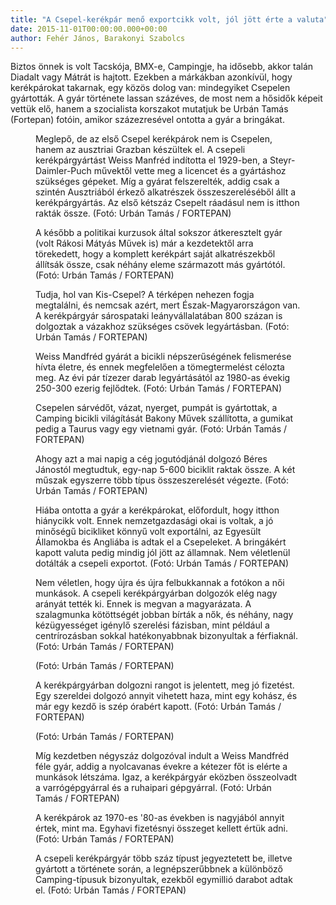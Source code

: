 ```yaml
---
title: "A Csepel-kerékpár menő exportcikk volt, jól jött érte a valuta"
date: 2015-11-01T00:00:00.000+00:00
author: Fehér János, Barakonyi Szabolcs
---
```


Biztos önnek is volt Tacskója, BMX-e, Campingje, ha idősebb, akkor talán Diadalt vagy Mátrát is hajtott. Ezekben a márkákban azonkívül, hogy kerékpárokat takarnak, egy közös dolog van: mindegyiket Csepelen gyártották. A gyár története lassan százéves, de most nem a hősidők képeit vettük elő, hanem a szocialista korszakot mutatjuk be Urbán Tamás (Fortepan) fotóin, amikor százezresével ontotta a gyár a bringákat.

<figure>
<img src="/images/10138139_74716a8d44a20fe0ccf311b422423a6e_wm.jpg" alt="" />
<figcaption>Meglepő, de az első Csepel kerékpárok nem is Csepelen, hanem az ausztriai Grazban készültek el. A csepeli kerékpárgyártást Weiss Manfréd indította el 1929-ben, a Steyr-Daimler-Puch művektől vette meg a licencet és a gyártáshoz szükséges gépeket. Míg a gyárat felszerelték, addig csak a szintén Ausztriából érkező alkatrészek összeszereléséből állt a kerékpárgyártás. Az első kétszáz Csepelt ráadásul nem is itthon rakták össze. (Fotó: Urbán Tamás / FORTEPAN)</figcaption>
</figure>

<figure>
<img src="/images/10138153_aabd22929d0c926e01b2a64b5a46d9d9_wm.jpg" alt="" />
<figcaption>A később a politikai kurzusok által sokszor átkeresztelt gyár (volt Rákosi Mátyás Művek is) már a kezdetektől arra törekedett, hogy a komplett kerékpárt saját alkatrészekből állítsák össze, csak néhány eleme származott más gyártótól. (Fotó: Urbán Tamás / FORTEPAN)</figcaption>
</figure>

<figure>
<img src="/images/10138151_b5006c8a50e7b24662a6cd01c485f9b2_wm.jpg" alt="" />
<figcaption>Tudja, hol van Kis-Csepel? A térképen nehezen fogja megtalálni, és nemcsak azért, mert Észak-Magyarországon van. A kerékpárgyár sárospataki leányvállalatában 800 százan is dolgoztak a vázakhoz szükséges csövek legyártásban. (Fotó: Urbán Tamás / FORTEPAN)</figcaption>
</figure>

<figure>
<img src="/images/10138149_f094132c1e19e742c43efb2ae9ef9d1d_wm.jpg" alt="" />
<figcaption>Weiss Mandfréd gyárát a bicikli népszerűségének felismerése hívta életre, és ennek megfelelően a tömegtermelést célozta meg. Az évi pár tízezer darab legyártásától az 1980-as évekig 250-300 ezerig fejlődtek. (Fotó: Urbán Tamás / FORTEPAN)</figcaption>
</figure>

<figure>
<img src="/images/10138147_87c8446816c0908a3ad2cbab192e00b6_wm.jpg" alt="" />
<figcaption>Csepelen sárvédőt, vázat, nyerget, pumpát is gyártottak, a Camping bicikli világítását Bakony Művek szállította, a gumikat pedig a Taurus vagy egy vietnami gyár. (Fotó: Urbán Tamás / FORTEPAN)</figcaption>
</figure>

<figure>
<img src="/images/10138145_dae26a78b7b9cf5a851f2ee63e123575_wm.jpg" alt="" />
<figcaption>Ahogy azt a mai napig a cég jogutódjánál dolgozó Béres Jánostól megtudtuk, egy-nap 5-600 biciklit raktak össze. A két műszak egyszerre több típus összeszerelését végezte. (Fotó: Urbán Tamás / FORTEPAN)</figcaption>
</figure>

<figure>
<img src="/images/10138143_1edcf4d4294992364302759b939fd5d4_wm.jpg" alt="" />
<figcaption>Hiába ontotta a gyár a kerékpárokat, előfordult, hogy itthon hiánycikk volt. Ennek nemzetgazdasági okai is voltak, a jó minőségű bicikliket könnyű volt exportálni, az Egyesült Államokba és Angliába is adtak el a Csepeleket. A bringákért kapott valuta pedig mindig jól jött az államnak. Nem véletlenül dotálták a csepeli exportot. (Fotó: Urbán Tamás / FORTEPAN)</figcaption>
</figure>

<figure>
<img src="/images/10138141_f6ca25796181dc5e933b6e4270918e16_wm.jpg" alt="" />
<figcaption>Nem véletlen, hogy újra és újra felbukkannak a fotókon a női munkások. A csepeli kerékpárgyárban dolgozók elég nagy arányát tették ki. Ennek is megvan a magyarázata. A szalagmunka kötöttségét jobban bírták a nők, és néhány, nagy kézügyességet igénylő szerelési fázisban, mint például a centrírozásban sokkal hatékonyabbnak bizonyultak a férfiaknál. (Fotó: Urbán Tamás / FORTEPAN)</figcaption>
</figure>

<figure>
<img src="/images/10138137_38d33db32d92319d854b285e81b0a0f1_wm.jpg" alt="" />
<figcaption>(Fotó: Urbán Tamás / FORTEPAN)</figcaption>
</figure>

<figure>
<img src="/images/10138135_2c9627b3cff9a88f2375972f37393b3d_wm.jpg" alt="" />
<figcaption>A kerékpárgyárban dolgozni rangot is jelentett, meg jó fizetést. Egy szereldei dolgozó annyit vihetett haza, mint egy kohász, és már egy kezdő is szép órabért kapott. (Fotó: Urbán Tamás / FORTEPAN)</figcaption>
</figure>

<figure>
<img src="/images/10138133_326aba1fa1a5ba3f61fdeb48cb96bb9a_wm.jpg" alt="" />
<figcaption>(Fotó: Urbán Tamás / FORTEPAN)</figcaption>
</figure>

<figure>
<img src="/images/10138131_0378bd62f7cc8935f91a20be5109f8ff_wm.jpg" alt="" />
<figcaption>Míg kezdetben négyszáz dolgozóval indult a Weiss Mandfréd féle gyár, addig a nyolcavanas évekre a kétezer főt is elérte a munkások létszáma. Igaz, a kerékpárgyár eközben összeolvadt a varrógépgyárral és a ruhaipari gépgyárral. (Fotó: Urbán Tamás / FORTEPAN)</figcaption>
</figure>

<figure>
<img src="/images/10138129_17ffb9cfdb2fbc9d0894e4da90cbde79_wm.jpg" alt="" />
<figcaption>A kerékpárok az 1970-es '80-as években is nagyjából annyit értek, mint ma. Egyhavi fizetésnyi összeget kellett értük adni. (Fotó: Urbán Tamás / FORTEPAN)</figcaption>
</figure>

<figure>
<img src="/images/10138127_09b44cf84eadb3cdef8ef32ac826a688_wm.jpg" alt="" />
<figcaption>A csepeli kerékpárgyár több száz típust jegyeztetett be, illetve gyártott a története során, a legnépszerűbbnek a különböző Camping-típusuk bizonyultak, ezekből egymillió darabot adtak el. (Fotó: Urbán Tamás / FORTEPAN)</figcaption>
</figure>
